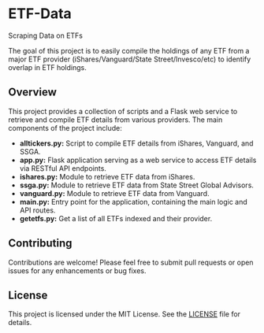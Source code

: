 # ETF-Data

Scraping Data on ETFs

The goal of this project is to easily compile the holdings of any ETF from a major ETF provider (iShares/Vanguard/State Street/Invesco/etc) to identify overlap in ETF holdings.

## Overview

This project provides a collection of scripts and a Flask web service to retrieve and compile ETF details from various providers. The main components of the project include:

- **alltickers.py:** Script to compile ETF details from iShares, Vanguard, and SSGA.
- **app.py:** Flask application serving as a web service to access ETF details via RESTful API endpoints.
- **ishares.py:** Module to retrieve ETF data from iShares.
- **ssga.py:** Module to retrieve ETF data from State Street Global Advisors.
- **vanguard.py:** Module to retrieve ETF data from Vanguard.
- **main.py:** Entry point for the application, containing the main logic and API routes.
- **getetfs.py:** Get a list of all ETFs indexed and their provider.

## Contributing

Contributions are welcome! Please feel free to submit pull requests or open issues for any enhancements or bug fixes.

## License

This project is licensed under the MIT License. See the [LICENSE](LICENSE) file for details.
